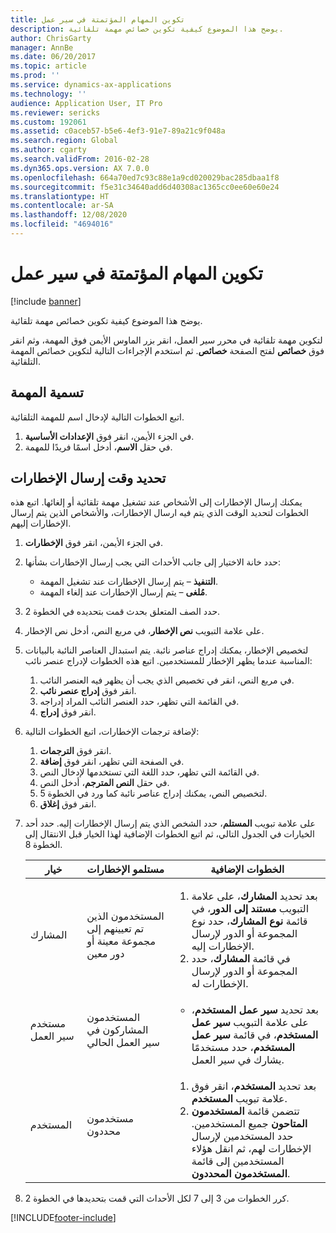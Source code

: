 ```yaml
---
title: تكوين المهام المؤتمتة في سير عمل
description: يوضح هذا الموضوع كيفية تكوين خصائص مهمة تلقائية.
author: ChrisGarty
manager: AnnBe
ms.date: 06/20/2017
ms.topic: article
ms.prod: ''
ms.service: dynamics-ax-applications
ms.technology: ''
audience: Application User, IT Pro
ms.reviewer: sericks
ms.custom: 192061
ms.assetid: c0aceb57-b5e6-4ef3-91e7-89a21c9f048a
ms.search.region: Global
ms.author: cgarty
ms.search.validFrom: 2016-02-28
ms.dyn365.ops.version: AX 7.0.0
ms.openlocfilehash: 664a70ed7c93c88e1a9cd020029bac285dbaa1f8
ms.sourcegitcommit: f5e31c34640add6d40308ac1365cc0ee60e60e24
ms.translationtype: HT
ms.contentlocale: ar-SA
ms.lasthandoff: 12/08/2020
ms.locfileid: "4694016"
---
```

# <a name="configure-automated-tasks-in-a-workflow"></a>تكوين المهام المؤتمتة في سير عمل

[!include [banner](../includes/banner.md)]

يوضح هذا الموضوع كيفية تكوين خصائص مهمة تلقائية.

لتكوين مهمة تلقائية في محرر سير العمل، انقر بزر الماوس الأيمن فوق المهمة، وثم انقر فوق **خصائص** لفتح الصفحة **خصائص**. ثم استخدم الإجراءات التالية لتكوين خصائص المهمة التلقائية.

## <a name="name-the-task"></a>تسمية المهمة

اتبع الخطوات التالية لإدخال اسم للمهمة التلقائية.

1. في الجزء الأيمن، انقر فوق **الإعدادات الأساسية‬**.
2. في حقل **الاسم**، أدخل اسمًا فريدًا للمهمة.

## <a name="specify-when-notifications-are-sent"></a>تحديد وقت إرسال الإخطارات

يمكنك إرسال الإخطارات إلى الأشخاص عند تشغيل مهمة تلقائية أو إلغائها. اتبع هذه الخطوات لتحديد الوقت الذي يتم فيه ارسال الإخطارات، والأشخاص الذين يتم إرسال الإخطارات إليهم.

1. في الجزء الأيمن، انقر فوق **الإخطارات‬**.
2. حدد خانة الاختيار إلى جانب الأحداث التي يجب إرسال الإخطارات بشأنها:

    - **التنفيذ** – يتم إرسال الإخطارات عند تشغيل المهمة.
    - **مُلغى‬** – يتم إرسال الإخطارات عند إلغاء المهمة.

3. حدد الصف المتعلق بحدث قمت بتحديده في الخطوة 2.
4. على علامة التبويب **نص الإخطار‬**، في مربع النص، أدخل نص الإخطار‬.
5. لتخصيص الإخطار، يمكنك إدراج عناصر نائبة. يتم استبدال العناصر النائبة بالبيانات المناسبة عندما يظهر الإخطار للمستخدمين. اتبع هذه الخطوات لإدراج عنصر نائب:

    1. في مربع النص، انقر في تخصيص الذي يجب أن يظهر فيه العنصر النائب.
    2. انقر فوق **إدراج عنصر نائب**.
    3. في القائمة التي تظهر، حدد العنصر النائب المراد إدراجه.
    4. انقر فوق **إدراج**.

6. لإضافة ترجمات الإخطارات، اتبع الخطوات التالية:

    1. انقر فوق **الترجمات**.
    2. في الصفحة التي تظهر، انقر فوق **إضافة**.
    3. في القائمة التي تظهر، حدد اللغة التي تستخدمها لإدخال النص.
    4. في حقل **النص المترجم‬**، أدخل النص.
    5. لتخصيص النص، يمكنك إدراج عناصر نائبة كما ورد في الخطوة 5.
    6. انقر فوق **إغلاق**.

7. على علامة تبويب **المستلم**، حدد الشخص الذي يتم إرسال الإخطارات إليه. حدد أحد الخيارات في الجدول التالي، ثم اتبع الخطوات الإضافية لهذا الخيار قبل الانتقال إلى الخطوة 8.

    <table>
    <thead>
    <tr>
    <th>خيار</th>
    <th>مستلمو الإخطارات</th>
    <th>الخطوات الإضافية</th>
    </tr>
    </thead>
    <tbody>
    <tr>
    <td>المشارك</td>
    <td>المستخدمون الذين تم تعيينهم إلى مجموعة معينة أو دور معين</td>
    <td>
    <ol>
    <li>بعد تحديد <strong>المشارك</strong>، على علامة التبويب <strong>مستند إلى الدور</strong>، في قائمة <strong>نوع المشارك</strong>، حدد نوع المجموعة أو الدور لإرسال الإخطارات إليه.</li>
    <li>في قائمة <strong>المشارك</strong>، حدد المجموعة أو الدور لإرسال الإخطارات له.</li>
    </ol>
    </td>
    </tr>
    <tr>
    <td>مستخدم سير العمل</td>
    <td>المستخدمون المشاركون في سير العمل الحالي</td>
    <td>
    <ul>
    <li>بعد تحديد <strong>سير عمل المستخدم</strong>، على علامة التبويب <strong>سير عمل المستخدم</strong>، في قائمة <strong>سير عمل المستخدم</strong>، حدد مستخدمًا يشارك في سير العمل.</li>
    </ul>
    </td>
    </tr>
    <tr>
    <td>المستخدم</td>
    <td>مستخدمون محددون</td>
    <td>
    <ol>
    <li>بعد تحديد <strong>المستخدم</strong>، انقر فوق علامة تبويب <strong>المستخدم</strong>.</li>
    <li>تتضمن قائمة <strong>المستخدمون المتاحون</strong> جميع المستخدمين. حدد المستخدمين لإرسال الإخطارات لهم، ثم انقل هؤلاء المستخدمين إلى قائمة <strong>المستخدمون المحددون</strong>.</li>
    </ol>
    </td>
    </tr>
    </tbody>
    </table>

8. كرر الخطوات من 3 إلى 7 لكل الأحداث التي قمت بتحديدها في الخطوة 2.


[!INCLUDE[footer-include](../../../includes/footer-banner.md)]